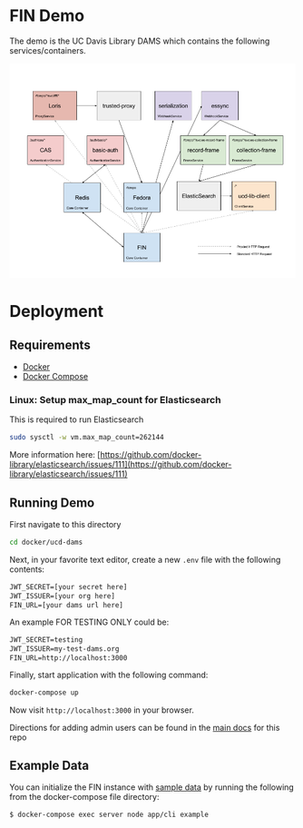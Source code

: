 # FIN Demo

The demo is the UC Davis Library DAMS which contains the following services/containers.  

![Demo Overview](../../docs/fin-demo-ucd-dams.png)

# Deployment

## Requirements
 - [Docker](https://docs.docker.com/install/)
 - [Docker Compose](https://docs.docker.com/compose/install/)

### Linux: Setup max_map_count for Elasticsearch 

This is required to run Elasticsearch

```bash
sudo sysctl -w vm.max_map_count=262144
```

More information here: [https://github.com/docker-library/elasticsearch/issues/111](https://github.com/docker-library/elasticsearch/issues/111)

## Running Demo

First navigate to this directory

```bash
cd docker/ucd-dams
```

Next, in your favorite text editor, create a new `.env` file with the following contents:

```env
JWT_SECRET=[your secret here]
JWT_ISSUER=[your org here]
FIN_URL=[your dams url here]
```

An example FOR TESTING ONLY could be:

```env
JWT_SECRET=testing
JWT_ISSUER=my-test-dams.org
FIN_URL=http://localhost:3000
```

Finally, start application with the following command:

```bash
docker-compose up
```

Now visit `http://localhost:3000` in your browser.

Directions for adding admin users can be found in the [main docs](../../docs/README.md#administrators) for this repo

## Example Data

You can initialize the FIN instance with [sample data](https://github.com/UCDavisLibrary/fin-example-repository/) by running the following from
the docker-compose file directory:

```bash
$ docker-compose exec server node app/cli example
```
